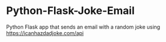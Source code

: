 # Python-Flask-Joke-Email
 Python Flask app that sends an email with a random joke using https://icanhazdadjoke.com/api
